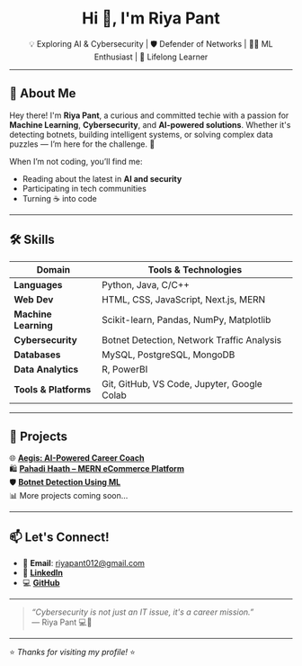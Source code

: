 <h1 align="center">Hi 👋, I'm Riya Pant</h1>

<p align="center">
💡 Exploring AI & Cybersecurity | 🛡️ Defender of Networks | 👩‍💻 ML Enthusiast | 🚀 Lifelong Learner  
</p>

---

## 🧭 About Me

Hey there! I'm **Riya Pant**, a curious and committed techie with a passion for **Machine Learning**, **Cybersecurity**, and **AI-powered solutions**. Whether it's detecting botnets, building intelligent systems, or solving complex data puzzles — I’m here for the challenge. 🙌

When I’m not coding, you’ll find me:
- Reading about the latest in **AI and security**
- Participating in tech communities
- Turning ☕ into code

---

## 🛠️ Skills

| Domain | Tools & Technologies |
|--------|-----------------------|
| **Languages** | Python, Java, C/C++ |
| **Web Dev** | HTML, CSS, JavaScript, Next.js, MERN|
| **Machine Learning** | Scikit-learn, Pandas, NumPy, Matplotlib |
| **Cybersecurity** | Botnet Detection, Network Traffic Analysis|
| **Databases** | MySQL, PostgreSQL, MongoDB |
| **Data Analytics** | R, PowerBI |
| **Tools & Platforms** | Git, GitHub, VS Code, Jupyter, Google Colab |

---

## 🚀 Projects

🌐 [**Aegis: AI-Powered Career Coach**](https://github.com/riyapant-source/AEGIS)  
🛍️ [**Pahadi Haath – MERN eCommerce Platform**](https://github.com/riyapant-source/PAHADI-HAAT)  
🛡️ [**Botnet Detection Using ML**](https://github.com/riyapant-source/BOTNET-DETECTION)  
📊 More projects coming soon...

---

## 📫 Let's Connect!

- 💌 **Email**: riyapant012@gmail.com  
- 💼 [**LinkedIn**](www.linkedin.com/in/riyapant-profile) 
- 💻 [**GitHub**](https://github.com/riyapant-source)

---

> _“Cybersecurity is not just an IT issue, it's a career mission.”_  
— Riya Pant 💻🧠

---

⭐ _Thanks for visiting my profile!_ ⭐
